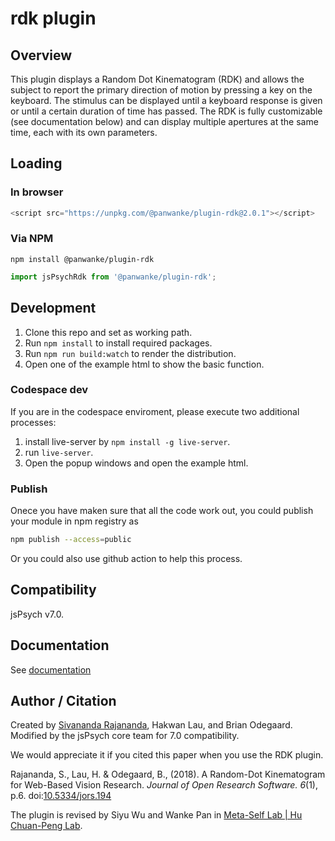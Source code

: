 # rdk plugin

## Overview

This plugin displays a Random Dot Kinematogram (RDK) and allows the subject to report the primary direction of motion by pressing a key on the keyboard. The stimulus can be displayed until a keyboard response is given or until a certain duration of time has passed. The RDK is fully customizable (see documentation below) and can display multiple apertures at the same time, each with its own parameters.

## Loading

### In browser

```js
<script src="https://unpkg.com/@panwanke/plugin-rdk@2.0.1"></script>
```

### Via NPM

```
npm install @panwanke/plugin-rdk
```

```js
import jsPsychRdk from '@panwanke/plugin-rdk';
```

## Development

1. Clone this repo and set as working path.
2. Run `npm install` to install required packages.
3. Run `npm run build:watch` to render the distribution.
4. Open one of the example html to show the basic function.

### Codespace dev

If you are in the codespace enviroment, please execute two additional processes: 
1. install live-server by `npm install -g live-server`. 
2. run `live-server`. 
3. Open the popup windows and open the example html.  

### Publish

Onece you have maken sure that all the code work out, you could publish your module in npm registry as 

```bash
npm publish --access=public
```

Or you could also use github action to help this process. 

## Compatibility

jsPsych v7.0.

## Documentation

See [documentation](docs/jspsych-rdk_revised.md)

## Author / Citation

Created by [Sivananda Rajananda](https://github.com/vrsivananda), Hakwan Lau, and Brian Odegaard. Modified by the jsPsych core team for 7.0 compatibility.

We would appreciate it if you cited this paper when you use the RDK plugin.

Rajananda, S., Lau, H. & Odegaard, B., (2018). A Random-Dot Kinematogram for Web-Based Vision Research. *Journal of Open Research Software. 6*(1), p.6. doi:[10.5334/jors.194](http://doi.org/10.5334/jors.194)

The plugin is revised by Siyu Wu and Wanke Pan in [Meta-Self Lab | Hu Chuan-Peng Lab](https://huchuanpeng.com/). 
